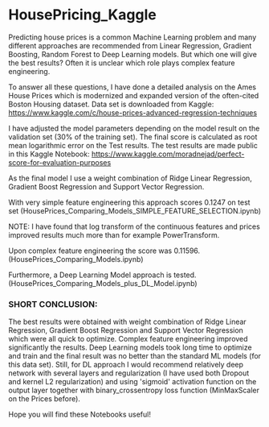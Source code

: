 # HousePricing_Kaggle

Predicting house prices is a common Machine Learning problem and many different approaches are recommended from Linear Regression, Gradient Boosting, Random Forest to Deep Learning models. But which one will give the best results? Often it is unclear which role plays complex feature engineering.

To answer all these questions, I have done a detailed analysis on the Ames House Prices which is modernized and expanded version of the often-cited Boston Housing dataset. 
Data set is downloaded from Kaggle: https://www.kaggle.com/c/house-prices-advanced-regression-techniques

I have adjusted the model parameters depending on the model result on the validation set (30% of the training set). 
The final score is calculated as root mean logarithmic error on the Test results.
The test results are made public in this Kaggle Notebook:  https://www.kaggle.com/moradnejad/perfect-score-for-evaluation-purposes


As the final model I use a weight combination of Ridge Linear Regression, Gradient Boost Regression and Support Vector Regression.

With very simple feature engineering this approach scores 0.1247 on test set (HousePrices_Comparing_Models_SIMPLE_FEATURE_SELECTION.ipynb)
<p>NOTE: I have found that log transform of the continuous features and prices improved results much more than for example PowerTransform. </p>

Upon complex feature engineering the score was 0.11596. (HousePrices_Comparing_Models.ipynb)

Furthermore, a Deep Learning Model approach is tested. (HousePrices_Comparing_Models_plus_DL_Model.ipynb)


<h3>SHORT CONCLUSION:</h3>

The best results were obtained with weight combination of Ridge Linear Regression, Gradient Boost Regression and Support Vector Regression which were all quick to optimize. Complex feature engineering improved significantly the results.
Deep Learning models took long time to optimize and train and the final result was no better than the standard ML models (for this data set). Still, for DL approach I would recommend relatively deep network with several layers and regularization (I have used both Dropout and kernel L2 regularization) and using 'sigmoid' activation function on the output layer together with binary_crossentropy loss function (MinMaxScaler on the Prices before).


Hope you will find these Notebooks useful!
